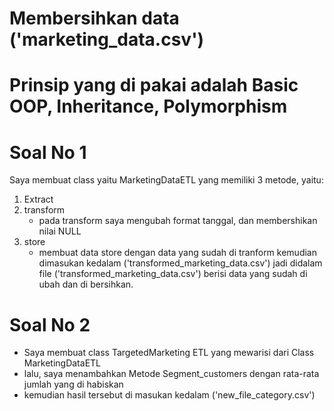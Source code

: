 # Membersihkan data ('marketing_data.csv')

# Prinsip yang di pakai adalah Basic OOP, Inheritance, Polymorphism


# Soal No 1 
Saya membuat class yaitu MarketingDataETL yang memiliki 3 metode, yaitu:
1. Extract
2. transform
   - pada transform saya mengubah format tanggal, dan membershikan nilai NULL
3. store
   - membuat data store dengan data yang sudah di tranform kemudian dimasukan kedalam ('transformed_marketing_data.csv')
     jadi didalam file ('transformed_marketing_data.csv') berisi data yang sudah di ubah dan di bersihkan.


# Soal No 2
- Saya membuat class TargetedMarketing ETL yang mewarisi dari Class MarketingDataETL
- lalu, saya menambahkan Metode Segment_customers dengan rata-rata jumlah yang di habiskan
- kemudian hasil tersebut di masukan kedalam ('new_file_category.csv')
